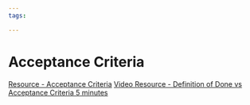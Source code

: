 ```yaml
---
tags:

---
```

# Acceptance Criteria

[Resource - Acceptance Criteria](https://resources.scrumalliance.org/Article/need-know-acceptance-criteria)
[Video Resource - Definition of Done vs Acceptance Criteria 5 minutes](https://www.youtube.com/watch?v=Hq9O7mnUNM4)
